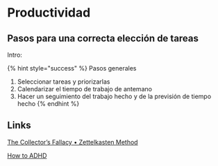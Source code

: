 # Productividad

## Pasos para una correcta elección de tareas

Intro:

{% hint style="success" %}
 Pasos generales

1. Seleccionar tareas y priorizarlas
2. Calendarizar el tiempo de trabajo de antemano
3. Hacer un seguimiento del trabajo hecho y de la previsión de tiempo hecho
{% endhint %}

## Links

[The Collector’s Fallacy • Zettelkasten Method](https://zettelkasten.de/posts/collectors-fallacy/)

[How to ADHD](https://howtoadhd.com/)

